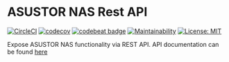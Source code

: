 # ASUSTOR NAS Rest API

[![CircleCI](https://img.shields.io/circleci/project/github/rimaulana/asustor-nas-api.svg)](https://circleci.com/gh/rimaulana/asustor-nas-api/tree/master) [![codecov](https://codecov.io/gh/rimaulana/asustor-nas-api/branch/master/graph/badge.svg)](https://codecov.io/gh/rimaulana/asustor-nas-api) [![codebeat badge](https://codebeat.co/badges/dcef7362-7fc7-4c3d-bed7-97c28f22f7f7)](https://codebeat.co/projects/github-com-rimaulana-asustor-nas-api-master) [![Maintainability](https://api.codeclimate.com/v1/badges/9404c62584bd01ddfd59/maintainability)](https://codeclimate.com/github/rimaulana/asustor-nas-api/maintainability) [![License: MIT](https://img.shields.io/badge/License-MIT-blue.svg)](https://opensource.org/licenses/MIT)

Expose ASUSTOR NAS functionality via REST API. API documentation can be found [here](https://app.swaggerhub.com/apis/rimaulana/asustor-nas-api/1.0.0)
